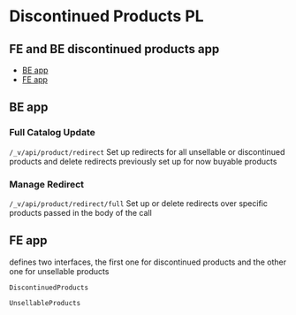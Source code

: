 # Discontinued Products PL

## FE and BE discontinued products app
* [BE app](#be-app)
* [FE app](#fe-app)

## BE app
### Full Catalog Update
`/_v/api/product/redirect`
Set up redirects for all unsellable or discontinued products and delete redirects previously set up for now buyable products

### Manage Redirect
`/_v/api/product/redirect/full`
Set up or delete redirects over specific products passed in the body of the call

## FE app
defines two interfaces, the first one for discontinued products and the other one for unsellable products

`DiscontinuedProducts`

`UnsellableProducts`